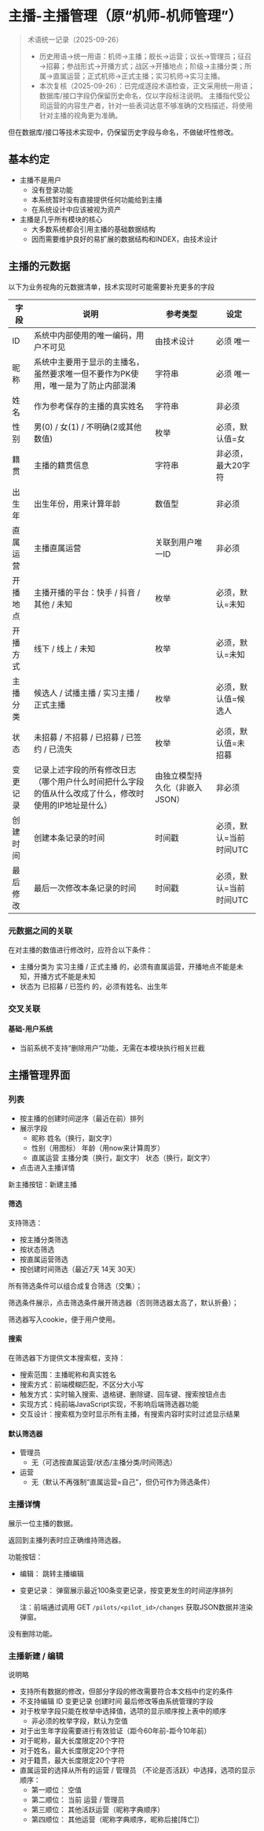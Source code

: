 # 主播-主播管理（原“机师-机师管理”）

> 术语统一记录（2025-09-26）
> - 历史用语→统一用语：机师→主播；舰长→运营；议长→管理员；征召→招募；参战形式→开播方式；战区→开播地点；阶级→主播分类；所属→直属运营；正式机师→正式主播；实习机师→实习主播。
> - 本次复核（2025-09-26）：已完成逐段术语检查，正文采用统一用语；数据库/接口字段仍保留历史命名，仅以字段标注说明。
主播指代受公司运营的内容生产者，针对一些表词达意不够准确的文档描述，将使用针对主播的视角更为准确。

但在数据库/接口等技术实现中，仍保留历史字段与命名，不做破坏性修改。

## 基本约定

- 主播不是用户
    - 没有登录功能
    - 本系统暂时没有直接提供任何功能给到主播
    - 在系统设计中应该被视为资产
- 主播是几乎所有模块的核心
    - 大多数系统都会引用主播的基础数据结构
    - 因而需要维护良好的易扩展的数据结构和INDEX，由技术设计

## 主播的元数据

以下为业务视角的元数据清单，技术实现时可能需要补充更多的字段

| 字段 | 说明 | 参考类型 | 设定 |
|---------|------|------|------|
| ID | 系统中内部使用的唯一编码，用户不可见 | 由技术设计 | 必须 唯一 |
| 昵称 | 系统中主要用于显示的主播名，虽然要求唯一但不要作为PK使用，唯一是为了防止内部混淆 | 字符串 | 必须 唯一 |
| 姓名 | 作为参考保存的主播的真实姓名 | 字符串 | 非必须 |
| 性别 | 男(0) / 女(1) / 不明确(2或其他数值) | 枚举 | 必须，默认值=女 |
| 籍贯 | 主播的籍贯信息 | 字符串 | 非必须，最大20字符 |
| 出生年 | 出生年份，用来计算年龄 | 数值型 | 非必须 |
| 直属运营 | 主播直属运营 | 关联到用户唯一ID | 非必须 |
| 开播地点 | 主播开播的平台：快手 / 抖音 / 其他 / 未知 | 枚举 | 必须，默认=未知 |
| 开播方式 | 线下 / 线上 / 未知 | 枚举 | 必须，默认=未知 |
| 主播分类 | 候选人 / 试播主播 / 实习主播 / 正式主播 | 枚举 | 必须，默认值=候选人 |
| 状态 | 未招募 / 不招募 / 已招募 / 已签约 / 已流失 | 枚举 | 必须，默认值=未招募 |
| 变更记录 | 记录上述字段的所有修改日志（哪个用户什么时间把什么字段的值从什么改成了什么，修改时使用的IP地址是什么） | 由独立模型持久化（非嵌入JSON） | 非必须 |
| 创建时间 | 创建本条记录的时间 | 时间戳 | 必须，默认=当前时间UTC |
| 最后修改 | 最后一次修改本条记录的时间 | 时间戳 | 必须，默认=当前时间UTC |


### 元数据之间的关联

在对主播的数值进行修改时，应符合以下条件：

- 主播分类为 实习主播 / 正式主播 的，必须有直属运营，开播地点不能是未知，开播方式不能是未知
- 状态为 已招募 / 已签约 的，必须有姓名、出生年

### 交叉关联

#### 基础-用户系统

- 当前系统不支持“删除用户”功能，无需在本模块执行相关拦截

## 主播管理界面

### 列表

- 按主播的创建时间逆序（最近在前）排列
- 展示字段
    - 昵称 姓名（换行，副文字）
    - 性别（用图标） 年龄（用now来计算周岁）
    - 直属运营 主播分类（换行，副文字） 状态（换行，副文字）
- 点击进入主播详情

新主播按钮：新建主播

#### 筛选

支持筛选：

- 按主播分类筛选
- 按状态筛选
- 按直属运营筛选
- 按创建时间筛选（最近7天 14天 30天）

所有筛选条件可以组合成复合筛选（交集）；

筛选条件展示，点击筛选条件展开筛选器（否则筛选器太高了，默认折叠）；

筛选器写入cookie，便于用户使用。

#### 搜索

在筛选器下方提供文本搜索框，支持：

- 搜索范围：主播昵称和真实姓名
- 搜索方式：前端模糊匹配，不区分大小写
- 触发方式：实时输入搜索、退格键、删除键、回车键、搜索按钮点击
- 实现方式：纯前端JavaScript实现，不影响后端筛选器功能
- 交互设计：搜索框为空时显示所有主播，有搜索内容时实时过滤显示结果

#### 默认筛选器

- 管理员
    - 无（可选按直属运营/状态/主播分类/时间筛选）
- 运营
    - 无（默认不再强制“直属运营=自己”，但仍可作为筛选条件）

### 主播详情

展示一位主播的数据。

返回到主播列表时应正确维持筛选器。

功能按钮：

- 编辑： 跳转主播编辑
- 变更记录： 弹窗展示最近100条变更记录，按变更发生的时间逆序排列

  注：前端通过调用 GET `/pilots/<pilot_id>/changes` 获取JSON数据并渲染弹窗。

没有删除功能。

### 主播新建 / 编辑

说明略

- 支持所有数据的修改，但部分字段的修改需要符合本文档中约定的条件
- 不支持编辑 ID 变更记录 创建时间 最后修改等由系统管理的字段
- 对于枚举字段只能在枚举中选择值，选项的显示顺序按上表中的顺序
    - 非必须的枚举字段，默认为空值
- 对于出生年字段需要进行有效验证（距今60年前-距今10年前）
- 对于昵称，最大长度限定20个字符
- 对于姓名，最大长度限定20个字符
- 对于籍贯，最大长度限定20个字符
- 直属运营的选择从所有的运营 / 管理员 （不论是否活跃）中选择，选项的显示顺序：
    - 第一顺位： 空值
    - 第二顺位： 当前 运营 / 管理员
    - 第三顺位： 其他活跃运营（昵称字典顺序）
    - 第四顺位： 其他运营（昵称字典顺序，昵称后接[阵亡]）



